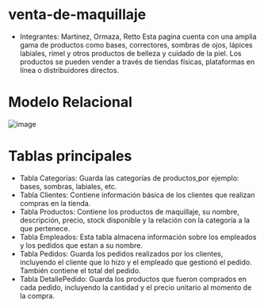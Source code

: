 # venta-de-maquillaje
* Integrantes: Martinez, Ormaza, Retto
Esta pagina cuenta con una amplia gama de productos como bases, correctores, sombras de ojos, lápices labiales, rímel y otros productos de belleza y cuidado de la piel. Los productos se pueden vender a través de tiendas físicas, plataformas en línea o distribuidores directos.
# Modelo Relacional
![image](https://github.com/user-attachments/assets/412172c3-a21b-4fe9-9559-4cf7d86eabe0)
# Tablas principales
* Tabla Categorías: Guarda las categorías de productos,por ejemplo: bases, sombras, labiales, etc.
* Tabla Clientes: Contiene información básica de los clientes que realizan compras en la tienda.
* Tabla Productos: Contiene los productos de maquillaje, su nombre, descripción, precio, stock disponible y la relación con la categoría a la que pertenece.
* Tabla Empleados: Esta tabla almacena información sobre los empleados y los pedidos que estan a su nombre.
* Tabla Pedidos: Guarda los pedidos realizados por los clientes, incluyendo el cliente que lo hizo y el empleado que gestionó el pedido. También contiene el total del pedido.
* Tabla DetallePedido: Guarda los productos que fueron comprados en cada pedido, incluyendo la cantidad y el precio unitario al momento de la compra.
